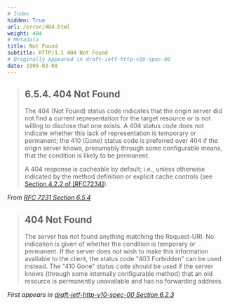 ```yaml
---
# Index
hidden: True
url: /error/404.html
weight: 404
# Metadata
title: Not Found
subtitle: HTTP/1.1 404 Not Found
# Originally Appeared in draft-ietf-http-v10-spec-00
date: 1995-03-08
---
```


> ## 6.5.4.  404 Not Found
>
> The 404 (Not Found) status code indicates that the origin server did
> not find a current representation for the target resource or is not
> willing to disclose that one exists.  A 404 status code does not
> indicate whether this lack of representation is temporary or
> permanent; the 410 (Gone) status code is preferred over 404 if the
> origin server knows, presumably through some configurable means, that
> the condition is likely to be permanent.
>
> A 404 response is cacheable by default; i.e., unless otherwise
> indicated by the method definition or explicit cache controls (see
> [Section 4.2.2 of [RFC7234]](https://tools.ietf.org/html/rfc7234#section-4.2.2)).

<cite>From [RFC 7231 Section 6.5.4](https://tools.ietf.org/html/rfc7231#section-6.5.4)</cite>

> ## 404 Not Found
>
> The server has not found anything matching the Request-URI. No
> indication is given of whether the condition is temporary or
> permanent. If the server does not wish to make this information
> available to the client, the status code "403 Forbidden" can be
> used instead. The "410 Gone" status code should be used if the
> server knows (through some internally configurable method) that an
> old resource is permanently unavailable and has no forwarding
> address.

<cite>First appears in [draft-ietf-http-v10-spec-00 Section 6.2.3](https://tools.ietf.org/html/draft-ietf-http-v10-spec-00#section-6.2.3)</cite>
